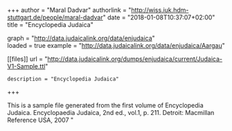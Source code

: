 +++
author = "Maral Dadvar"
authorlink = "http://wiss.iuk.hdm-stuttgart.de/people/maral-dadvar"
date = "2018-01-08T10:37:07+02:00"
title = "Encyclopedia Judaica" 


graph = "http://data.judaicalink.org/data/enjudaica"    
loaded = true
example = "http://data.judaicalink.org/data/enjudaica/Aargau"


[[files]]
	url = "http://data.judaicalink.org/dumps/enjudaica/current/Judaica-V1-Sample.ttl"
	
	
	description = "Encyclopedia Judaica"
	
	
+++

This is a sample file generated from the first volume of Encyclopedia Judaica. 
Encyclopaedia Judaica, 2nd ed., vol.1, p. 211. Detroit: Macmillan Reference USA, 2007 "

<!--more-->
